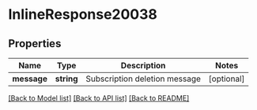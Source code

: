 # InlineResponse20038

## Properties
Name | Type | Description | Notes
------------ | ------------- | ------------- | -------------
**message** | **string** | Subscription deletion message | [optional] 

[[Back to Model list]](../../README.md#documentation-for-models) [[Back to API list]](../../README.md#documentation-for-api-endpoints) [[Back to README]](../../README.md)

